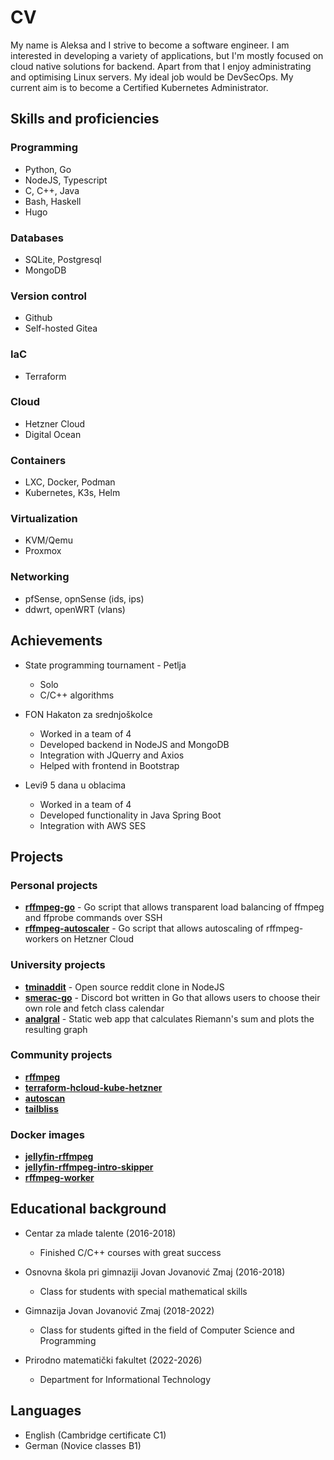 # CV

My name is Aleksa and I strive to become a software engineer. I am interested in developing a variety of applications, but I'm mostly focused on cloud native solutions for backend. Apart from that I enjoy administrating and optimising Linux servers. My ideal job would be DevSecOps. My current aim is to become a Certified Kubernetes Administrator.

## Skills and proficiencies

### Programming
* Python, Go
* NodeJS, Typescript
* C, C++, Java
* Bash, Haskell
* Hugo

### Databases
* SQLite, Postgresql
* MongoDB

### Version control
* Github
* Self-hosted Gitea

### IaC
* Terraform

### Cloud
* Hetzner Cloud
* Digital Ocean

### Containers
* LXC, Docker, Podman
* Kubernetes, K3s, Helm

### Virtualization
* KVM/Qemu
* Proxmox

### Networking
* pfSense, opnSense (ids, ips)
* ddwrt, openWRT (vlans)

## Achievements
* State programming tournament - Petlja
	- Solo
	- C/C++ algorithms

* FON Hakaton za srednjoškolce
	- Worked in a team of 4
	- Developed backend in NodeJS and MongoDB
	- Integration with JQuerry and Axios
	- Helped with frontend in Bootstrap

* Levi9 5 dana u oblacima
	- Worked in a team of 4
	- Developed functionality in Java Spring Boot
	- Integration with AWS SES

## Projects

### Personal projects
* [**rffmpeg-go**](https://github.com/aleksasiriski/rffmpeg-go) - Go script that allows transparent load balancing of ffmpeg and ffprobe commands over SSH
* [**rffmpeg-autoscaler**](https://github.com/aleksasiriski/rffmpeg-autoscaler) - Go script that allows autoscaling of rffmpeg-workers on Hetzner Cloud

### University projects
* [**tminaddit**](https://github.com/aleksasiriski/tminaddit) - Open source reddit clone in NodeJS
* [**smerac-go**](https://github.com/aleksasiriski/smerac-go) - Discord bot written in Go that allows users to choose their own role and fetch class calendar
* [**analgral**](https://github.com/aleksasiriski/analgral) - Static web app that calculates Riemann's sum and plots the resulting graph

### Community projects
* [**rffmpeg**](https://github.com/joshuaboniface/rffmpeg)
* [**terraform-hcloud-kube-hetzner**](https://github.com/kube-hetzner/terraform-hcloud-kube-hetzner)
* [**autoscan**](https://github.com/aleksasiriski/autoscan)
* [**tailbliss**](https://github.com/nusserstudios/tailbliss)

### Docker images
* [**jellyfin-rffmpeg**](https://ghcr.io/aleksasiriski/jellyfin-rffmpeg)
* [**jellyfin-rffmpeg-intro-skipper**](https://ghcr.io/aleksasiriski/jellyfin-rffmpeg-intro-skipper)
* [**rffmpeg-worker**](https://github.com/aleksasiriski/rffmpeg-worker)

## Educational background
* Centar za mlade talente (2016-2018)
	- Finished C/C++ courses with great success

* Osnovna škola pri gimnaziji Jovan Jovanović Zmaj (2016-2018)
	- Class for students with special mathematical skills

* Gimnazija Jovan Jovanović Zmaj (2018-2022)
	- Class for students gifted in the field of Computer Science and Programming

* Prirodno matematički fakultet (2022-2026)
	- Department for Informational Technology

## Languages
* English (Cambridge certificate C1)
* German (Novice classes B1)
